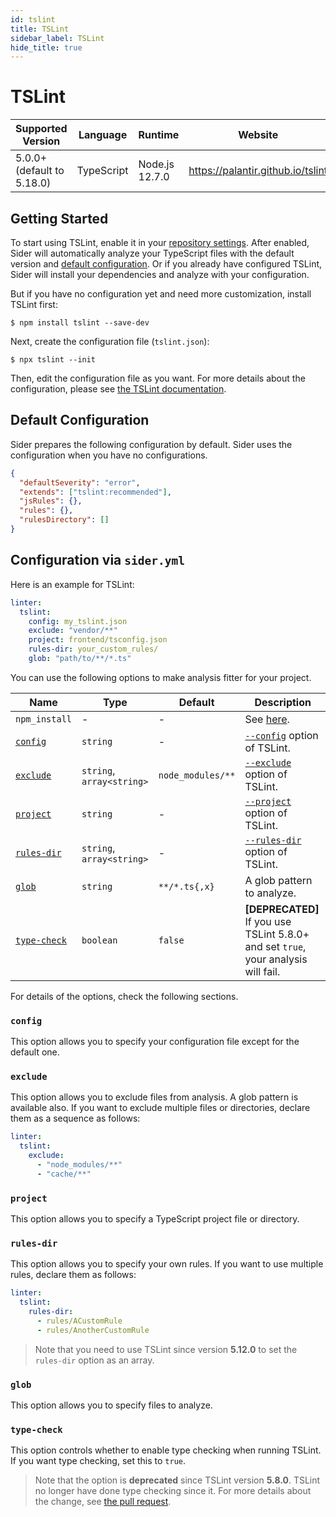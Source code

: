 ```yaml
---
id: tslint
title: TSLint
sidebar_label: TSLint
hide_title: true
---
```


# TSLint

| Supported Version          | Language   | Runtime        | Website                           |
| -------------------------- | ---------- | -------------- | --------------------------------- |
| 5.0.0+ (default to 5.18.0) | TypeScript | Node.js 12.7.0 | https://palantir.github.io/tslint |

## Getting Started

To start using TSLint, enable it in your [repository settings](../../getting-started/repository-settings.md).
After enabled, Sider will automatically analyze your TypeScript files with the default version and [default configuration](#default-configuration). Or if you already have configured TSLint, Sider will install your dependencies and analyze with your configuration.

But if you have no configuration yet and need more customization, install TSLint first:

```shell
$ npm install tslint --save-dev
```

Next, create the configuration file (`tslint.json`):

```shell
$ npx tslint --init
```

Then, edit the configuration file as you want. For more details about the configuration, please see [the TSLint documentation](https://palantir.github.io/tslint/usage/configuration).

## Default Configuration

Sider prepares the following configuration by default. Sider uses the configuration when you have no configurations.

```json
{
  "defaultSeverity": "error",
  "extends": ["tslint:recommended"],
  "jsRules": {},
  "rules": {},
  "rulesDirectory": []
}
```

## Configuration via `sider.yml`

Here is an example for TSLint:

```yaml
linter:
  tslint:
    config: my_tslint.json
    exclude: "vendor/**"
    project: frontend/tsconfig.json
    rules-dir: your_custom_rules/
    glob: "path/to/**/*.ts"
```

You can use the following options to make analysis fitter for your project.

| Name                        | Type                      | Default           | Description                                                                        |
| --------------------------- | ------------------------- | ----------------- | ---------------------------------------------------------------------------------- |
| `npm_install`               | -                         | -                 | See [here](../../getting-started/custom-configuration.md#npm_install-option).      |
| [`config`](#config)         | `string`                  | -                 | [`--config`](https://palantir.github.io/tslint/usage/cli) option of TSLint.        |
| [`exclude`](#exclude)       | `string`, `array<string>` | `node_modules/**` | [`--exclude`](https://palantir.github.io/tslint/usage/cli) option of TSLint.       |
| [`project`](#project)       | `string`                  | -                 | [`--project`](https://palantir.github.io/tslint/usage/cli) option of TSLint.       |
| [`rules-dir`](#rules-dir)   | `string`, `array<string>` | -                 | [`--rules-dir`](https://palantir.github.io/tslint/usage/cli) option of TSLint.     |
| [`glob`](#glob)             | `string`                  | `**/*.ts{,x}`     | A glob pattern to analyze.                                                         |
| [`type-check`](#type-check) | `boolean`                 | `false`           | **[DEPRECATED]** If you use TSLint 5.8.0+ and set `true`, your analysis will fail. |

For details of the options, check the following sections.

### `config`

This option allows you to specify your configuration file except for the default one.

### `exclude`

This option allows you to exclude files from analysis. A glob pattern is available also. If you want to exclude multiple files or directories, declare them as a sequence as follows:

```yaml
linter:
  tslint:
    exclude:
      - "node_modules/**"
      - "cache/**"
```

### `project`

This option allows you to specify a TypeScript project file or directory.

### `rules-dir`

This option allows you to specify your own rules. If you want to use multiple rules, declare them as follows:

```yaml
linter:
  tslint:
    rules-dir:
      - rules/ACustomRule
      - rules/AnotherCustomRule
```

> Note that you need to use TSLint since version **5.12.0** to set the `rules-dir` option as an array.

### `glob`

This option allows you to specify files to analyze.

### `type-check`

This option controls whether to enable type checking when running TSLint. If you want type checking, set this to `true`.

> Note that the option is **deprecated** since TSLint version **5.8.0**. TSLint no longer have done type checking since it. For more details about the change, see [the pull request](https://github.com/palantir/tslint/pull/3322).
